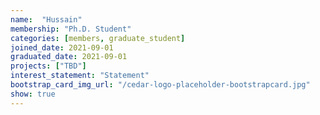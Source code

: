 ```yaml
---
name:  "Hussain"
membership: "Ph.D. Student"
categories: [members, graduate_student]
joined_date: 2021-09-01
graduated_date: 2021-09-01
projects: ["TBD"]
interest_statement: "Statement"
bootstrap_card_img_url: "/cedar-logo-placeholder-bootstrapcard.jpg"
show: true
---
```

